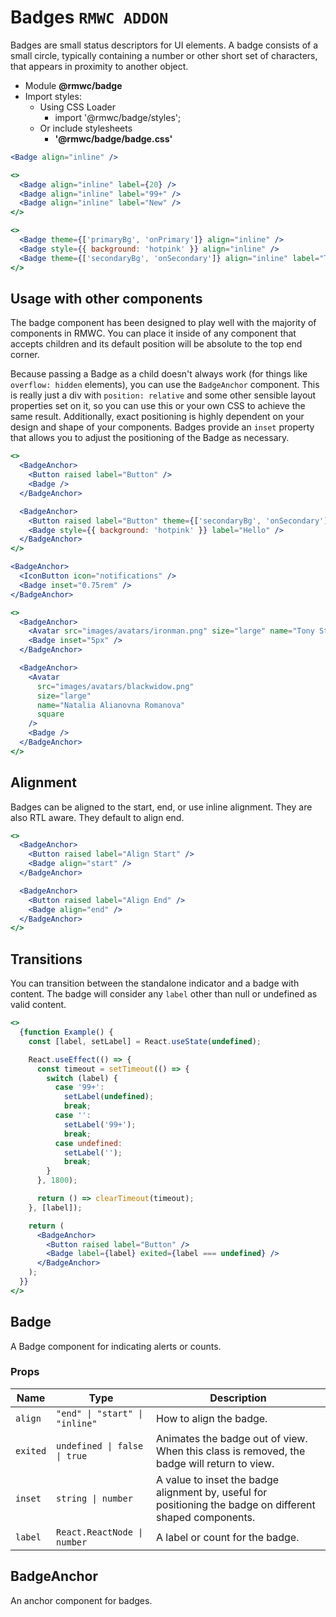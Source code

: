 # Badges `RMWC ADDON`

Badges are small status descriptors for UI elements. A badge consists of a small circle, typically containing a number or other short set of characters, that appears in proximity to another object.

- Module **@rmwc/badge**
- Import styles:
  - Using CSS Loader
    - import '@rmwc/badge/styles';
  - Or include stylesheets
    - **'@rmwc/badge/badge.css'**

```jsx
<Badge align="inline" />
```

```jsx
<>
  <Badge align="inline" label={20} />
  <Badge align="inline" label="99+" />
  <Badge align="inline" label="New" />
</>
```

```jsx
<>
  <Badge theme={['primaryBg', 'onPrimary']} align="inline" />
  <Badge style={{ background: 'hotpink' }} align="inline" />
  <Badge theme={['secondaryBg', 'onSecondary']} align="inline" label="Theme" />
</>
```

## Usage with other components

The badge component has been designed to play well with the majority of components in RMWC. You can place it inside of any component that accepts children and its default position will be absolute to the top end corner.

Because passing a Badge as a child doesn't always work (for things like `overflow: hidden` elements), you can use the `BadgeAnchor` component. This is really just a div with `position: relative` and some other sensible layout properties set on it, so you can use this or your own CSS to achieve the same result. Additionally, exact positioning is highly dependent on your design and shape of your components. Badges provide an `inset` property that allows you to adjust the positioning of the Badge as necessary.

```jsx
<>
  <BadgeAnchor>
    <Button raised label="Button" />
    <Badge />
  </BadgeAnchor>

  <BadgeAnchor>
    <Button raised label="Button" theme={['secondaryBg', 'onSecondary']} />
    <Badge style={{ background: 'hotpink' }} label="Hello" />
  </BadgeAnchor>
</>
```

```jsx
<BadgeAnchor>
  <IconButton icon="notifications" />
  <Badge inset="0.75rem" />
</BadgeAnchor>
```

```jsx
<>
  <BadgeAnchor>
    <Avatar src="images/avatars/ironman.png" size="large" name="Tony Stark" />
    <Badge inset="5px" />
  </BadgeAnchor>

  <BadgeAnchor>
    <Avatar
      src="images/avatars/blackwidow.png"
      size="large"
      name="Natalia Alianovna Romanova"
      square
    />
    <Badge />
  </BadgeAnchor>
</>
```

## Alignment

Badges can be aligned to the start, end, or use inline alignment. They are also RTL aware. They default to align end.

```jsx
<>
  <BadgeAnchor>
    <Button raised label="Align Start" />
    <Badge align="start" />
  </BadgeAnchor>

  <BadgeAnchor>
    <Button raised label="Align End" />
    <Badge align="end" />
  </BadgeAnchor>
</>
```

## Transitions

You can transition between the standalone indicator and a badge with content. The badge will consider any `label` other than null or undefined as valid content.

```jsx
<>
  {function Example() {
    const [label, setLabel] = React.useState(undefined);

    React.useEffect(() => {
      const timeout = setTimeout(() => {
        switch (label) {
          case '99+':
            setLabel(undefined);
            break;
          case '':
            setLabel('99+');
            break;
          case undefined:
            setLabel('');
            break;
        }
      }, 1800);

      return () => clearTimeout(timeout);
    }, [label]);

    return (
      <BadgeAnchor>
        <Button raised label="Button" />
        <Badge label={label} exited={label === undefined} />
      </BadgeAnchor>
    );
  }}
</>
```

## Badge

A Badge component for indicating alerts or counts.

### Props

| Name     | Type                           | Description                                                                                               |
| -------- | ------------------------------ | --------------------------------------------------------------------------------------------------------- |
| `align`  | `"end" \| "start" \| "inline"` | How to align the badge.                                                                                   |
| `exited` | `undefined \| false \| true`   | Animates the badge out of view. When this class is removed, the badge will return to view.                |
| `inset`  | `string \| number`             | A value to inset the badge alignment by, useful for positioning the badge on different shaped components. |
| `label`  | `React.ReactNode \| number`    | A label or count for the badge.                                                                           |

## BadgeAnchor

An anchor component for badges.
